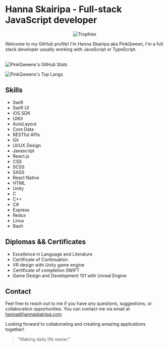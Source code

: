 
# Hanna Skairipa - Full-stack JavaScript developer
<!--<p align="center">
<img alt="Profile picture" src="https://c4.wallpaperflare.com/wallpaper/640/145/78/anime-girl-headphones-short-hair-playing-games-wallpaper-preview.jpg" width="1000" />
</p>--!>

<!-- ![snake gif](https://github.com/PinkQween/PinkQween/blob/output/github-contribution-grid-snake.gif) --!>

<p align="center">
<img alt="Trophies" src="https://github-profile-trophy.vercel.app/?username=pinkQween&theme=radical&rank=-UNKNOWN,-B,-C,-UNKOWN&column=-1&margin-w=5&margin-h=5">
</p>

Welcome to my GitHub profile! I'm Hanna Skairipa aka PinkQween, I'm a full stack developer usually working with JavaScript or TypeScript.

<br />
<br />

<p align="center" style="display:flex;flexDirection:column">
<img alt="PinkQweens's GitHub Stats" src="https://github-readme-stats.vercel.app/api?username=PinkQween&show_icons=true&theme=radical">
</p>

<p align="center" style="display:flex;flexDirection:column">
<img alt="PinkQweens's Top Langs" src="https://github-readme-stats.vercel.app/api/top-langs/?username=PinkQween&theme=radical&layout=compact">
</p>

<!-- ## Projects

Here are some of the projects I have worked on:

### 1. Skairipa Weather App

![Skairipa Weather App](https://github.com/PinkQween/SkairipaWeatherApp)

The Skairipa Weather App is a beautiful and intuitive weather application that provides real-time weather information for various locations. It includes features such as detailed weather forecasts, interactive maps, and customizable notifications. The app is built using Swift and utilizes APIs to fetch weather data.

### 2. Skairipa Notes

![Skairipa Notes](https://github.com/PinkQween/SkairipaNotes)

Skairipa Notes is a simple yet powerful note-taking app designed for iOS. It allows users to create, organize, and sync their notes across multiple devices. The app supports rich text editing, attachments, and seamless iCloud integration. It is developed using Swift and CoreData for data management.

### 3. Skairipa Fitness Tracker

![Skairipa Fitness Tracker](https://github.com/PinkQween/SkairipaFitnessTracker)

Skairipa Fitness Tracker is a comprehensive fitness and activity tracking app for iOS. It enables users to set fitness goals, track their workouts, monitor calories burned, and analyze their progress over time. The app incorporates gamification elements to keep users motivated. It is built with Swift and integrates with HealthKit for health data retrieval. -->

## Skills

- Swift
- Swift UI
- iOS SDK
- UIKit
- AutoLayout
- Core Data
- RESTful APIs
- Git
- UI/UX Design
- Javascript
- React.js
- CSS
- SCSS
- SASS
- React Native
- HTML
- Unity
- C
- C++
- C#
- Express
- Redux
- Linux
- Bash

## Diplomas && Certificates

- Excellence in Language and Literature
- Certificate of Continuation
- VR design with Unity game engine
- Certificate of completion SWiFT
- Game Design and Development 101 with Unreal Engine

## Contact

Feel free to reach out to me if you have any questions, suggestions, or collaboration opportunities. You can contact me via email at hanna@hannaskairipa.com

Looking forward to collaborating and creating amazing applications together!

> "Making daily life easier."
